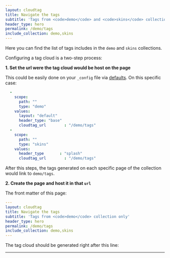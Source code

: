 ```yaml
---
layout: cloudtag
title: Navigate the tags
subtitle: 'Tags from <code>demo</code> and <code>skins</code> collections'
header_type: hero
permalink: /demo/tags
include_collection: demo,skins
---
```


Here you can find the list of tags includes in the `demo` and `skins` collections.

Configuring a tag cloud is a two-step process:

**1. Set the url were the tag cloud would be host on the page**

This could be easily done on your `_config` file via [defaults](https://jekyllrb.com/docs/configuration/front-matter-defaults/). On this specific case:

```yaml
  -
    scope:
      path: ""
      type: "demo"
    values:
      layout: "default"
      header_type: "base"
      cloudtag_url        : "/demo/tags"
  -
    scope:
      path: ""
      type: "skins"
    values:
      header_type       : "splash"
      cloudtag_url        : "/demo/tags"
```

After this steps, the tags generated on each specific page of the collection would link to `demo/tags`.

**2. Create the page and host it in that `url`**

The front matter of this page:

```yaml
---
layout: cloudtag
title: Navigate the tags
subtitle: 'Tags from <code>demo</code> collection only'
header_type: hero
permalink: /demo/tags
include_collection: demo,skins
---

```

The tag cloud should be generated right after this line:

---
